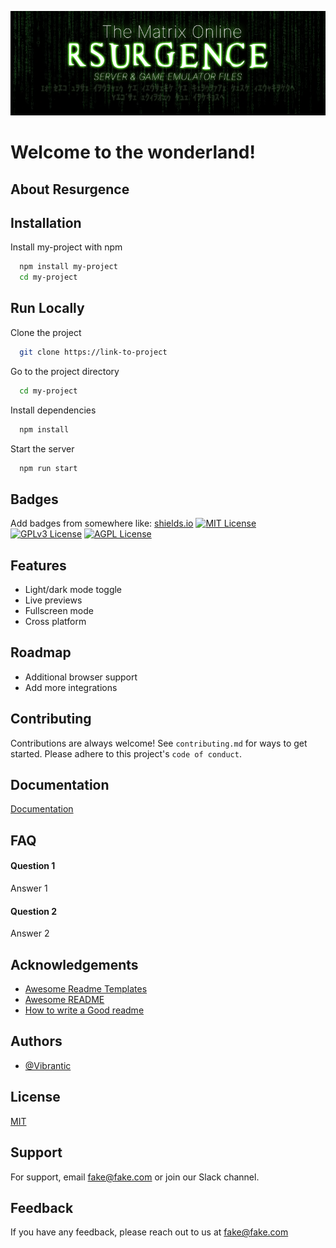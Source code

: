 ![Logo](https://github.com/Vibrantic/mxo-resurgence/blob/master/Img/Resurgence_Banner.png)

# Welcome to the wonderland!

## About Resurgence

## Installation
Install my-project with npm
```bash
  npm install my-project
  cd my-project
```


## Run Locally
Clone the project
```bash
  git clone https://link-to-project
```
Go to the project directory
```bash
  cd my-project
```
Install dependencies
```bash
  npm install
```
Start the server
```bash
  npm run start
```

## Badges
Add badges from somewhere like: [shields.io](https://shields.io/)
[![MIT License](https://img.shields.io/badge/License-MIT-green.svg)](https://choosealicense.com/licenses/mit/)
[![GPLv3 License](https://img.shields.io/badge/License-GPL%20v3-yellow.svg)](https://opensource.org/licenses/)
[![AGPL License](https://img.shields.io/badge/license-AGPL-blue.svg)](http://www.gnu.org/licenses/agpl-3.0)

## Features
- Light/dark mode toggle
- Live previews
- Fullscreen mode
- Cross platform

## Roadmap
- Additional browser support
- Add more integrations

## Contributing
Contributions are always welcome!
See `contributing.md` for ways to get started.
Please adhere to this project's `code of conduct`.

## Documentation
[Documentation](https://linktodocumentation)

## FAQ
#### Question 1
Answer 1
#### Question 2
Answer 2

## Acknowledgements
 - [Awesome Readme Templates](https://awesomeopensource.com/project/elangosundar/awesome-README-templates)
 - [Awesome README](https://github.com/matiassingers/awesome-readme)
 - [How to write a Good readme](https://bulldogjob.com/news/449-how-to-write-a-good-readme-for-your-github-project)

## Authors
- [@Vibrantic](https://www.github.com/vibrantic)

## License
[MIT](https://choosealicense.com/licenses/mit/)

## Support
For support, email fake@fake.com or join our Slack channel.

## Feedback
If you have any feedback, please reach out to us at fake@fake.com


